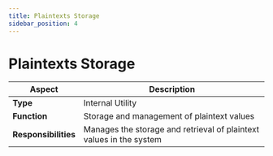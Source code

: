 ```yaml
---
title: Plaintexts Storage
sidebar_position: 4
---
```


# Plaintexts Storage

| Aspect | Description |
|--------|-------------|
| **Type** | Internal Utility |
| **Function** | Storage and management of plaintext values |
| **Responsibilities** | Manages the storage and retrieval of plaintext values in the system |